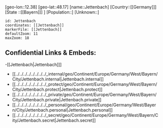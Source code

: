 ﻿---
location: [48.17,12.38]
mapzoom: [7,12] 
mapmarker: city 
type: City
tags:
- geo/City


SpocWebEntityId: 31197
isDeleted: false
confidential: public

---
[geo-lon::12.38]
[geo-lat::48.17]
[name::Jettenbach]
[Country::[[Germany]]]
[State ::[[Bayern]]] ]
[Population::]
[Unknown::]


```leaflet
id: Jettenbach
coordinates: [[Jettenbach]]
markerFile: [[Jettenbach]]
defaultZoom: 11 
maxZoom: 18
```


## Confidential Links & Embeds: 
-[[Jettenbach|Jettenbach]]] 
- [[../../../../../../../../_internal/geo/Continent/Europe/Germany/West/Bayern/City/Jettenbach.internal|Jettenbach.internal]] 
- [[../../../../../../../../_protect/geo/Continent/Europe/Germany/West/Bayern/City/Jettenbach.protect|Jettenbach.protect]] 
- [[../../../../../../../../_private/geo/Continent/Europe/Germany/West/Bayern/City/Jettenbach.private|Jettenbach.private]] 
- [[../../../../../../../../_personal/geo/Continent/Europe/Germany/West/Bayern/City/Jettenbach.personal|Jettenbach.personal]] 
- [[../../../../../../../../_secret/geo/Continent/Europe/Germany/West/Bayern/City/Jettenbach.secret|Jettenbach.secret]] 
